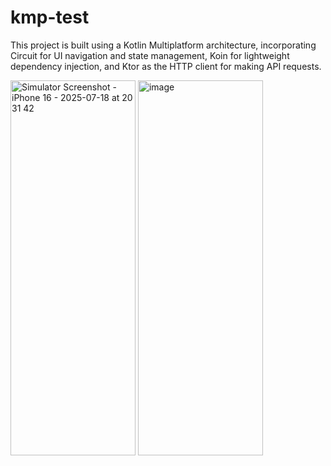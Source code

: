 # kmp-test

This project is built using a Kotlin Multiplatform architecture, incorporating Circuit for UI navigation and state management, Koin for lightweight dependency injection, and Ktor as the HTTP client for making API requests.

<img width="200" height="600" alt="Simulator Screenshot - iPhone 16 - 2025-07-18 at 20 31 42" src="https://github.com/user-attachments/assets/354d7e4d-6d6b-434c-a6e2-b483f0ee9d23" />


<img width="200" height="600" alt="image" src="https://github.com/user-attachments/assets/67fdbc36-4dea-4005-bac7-057b53cc14c3" />
